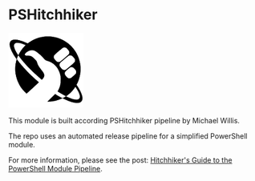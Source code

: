 # PSHitchhiker

![HitchhikersGuide](HitchhikersGuide.png)

This module is built according PSHitchhiker pipeline by Michael Willis.

The repo uses an automated release pipeline for a simplified PowerShell module.

For more information, please see the post: [Hitchhiker's Guide to the PowerShell Module Pipeline][HitchhikersGuide].

[HitchhikersGuide]: https://xainey.github.io/2017/powershell-module-pipeline/

